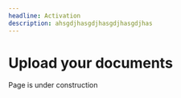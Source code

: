 ```yaml
---
headline: Activation
description: ahsgdjhasgdjhasgdjhasgdjhas
---
```


# Upload your documents

Page is under construction